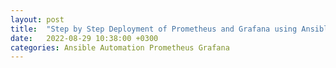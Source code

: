 ```yaml
---
layout: post
title:  "Step by Step Deployment of Prometheus and Grafana using Ansible"
date:   2022-08-29 10:38:00 +0300
categories: Ansible Automation Prometheus Grafana
---
```


